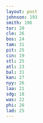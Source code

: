 ```yaml
---
layout: post
johnson: 193
smith: 196
tor: 20
cle: 26
bos: 24
tam: 31
pit: 25
cin: 19
stl: 25
atl: 23
bal: 31
kan: 27
nyy: 26
laa: 21
sdg: 18
was: 22
phi: 26
lad: 25
---
```

